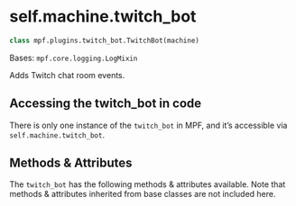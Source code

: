 
# self.machine.twitch_bot

``` python
class mpf.plugins.twitch_bot.TwitchBot(machine)
```

Bases: `mpf.core.logging.LogMixin`

Adds Twitch chat room events.

## Accessing the twitch_bot in code

There is only one instance of the `twitch_bot` in MPF, and it’s accessible via `self.machine.twitch_bot`.

## Methods & Attributes

The `twitch_bot` has the following methods & attributes available. Note that methods & attributes inherited from base classes are not included here.
